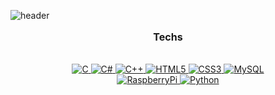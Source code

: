 ![header](https://capsule-render.vercel.app/api?type=waving&color=auto&height=300&section=header&text=P.SangHyun%20&fontSize=50&animation=fadeIn&fontAlignY=38)
<p align='center' style="font-size: medium;"><b> Techs  </b></p>
<p align='center'><style><b> Techs that I've used at least once </b></style></p>

<p align='center'>
   <br>
    <a href=#ERP>
    <img alt="C" src ="https://img.shields.io/badge/C-A8B9CC.svg?&style=for-the-badge&logo=C&logoColor=white"/>
  </a>
  <a href=#MovieFinder>
    <img alt="C#" src ="https://img.shields.io/badge/CSharp-239120.svg?&style=for-the-badge&logo=CSharp&logoColor=white"/>
  </a>
   <a href=#WinformBasic>
    <img alt="C++" src ="https://img.shields.io/badge/C++-00599C.svg?&style=for-the-badge&logo=C++&logoColor=white"/>
  </a>
  <a href=#WPF1>
    <img alt="HTML5" src ="https://img.shields.io/badge/HTML5-E34F26.svg?&style=for-the-badge&logo=HTML5&logoColor=white"/>
  </a>
   <a href=#WPF1>
    <img alt="CSS3" src ="https://img.shields.io/badge/CSS3-1572B6.svg?&style=for-the-badge&logo=CSS3&logoColor=white"/>
  </a>
   <a href=#WPF1>
    <img alt="MySQL" src ="https://img.shields.io/badge/MySQL-4479A1.svg?&style=for-the-badge&logo=MySQL&logoColor=white"/>
  </a>
   <br>
   <a href=#WPF1>
    <img alt="RaspberryPi" src ="https://img.shields.io/badge/RaspberryPi-A22846.svg?&style=for-the-badge&logo=RaspberryPi&logoColor=white"/>
  </a>
   <a href=#WPF1> 
      <img alt="Python" src ="https://img.shields.io/badge/Python-3776AB.svg?&style=for-the-badge&logo=Python&logoColor=white"/>
   </a>
</p>
<br>
<br>
